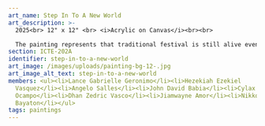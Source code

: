 ```yaml
---
art_name: Step In To A New World
art_description: >-
  2025<br> 12" x 12" <br> <i>Acrylic on Canvas</i><br><br>

  The painting represents that traditional festival is still alive even  in the society that surrounded by technology and advanced world, these two things can co-exist  to achieve better output and result a creative way of celebrating our culture.
section: ICTE-202A
identifier: step-in-to-a-new-world
art_image: /images/uploads/painting-bg-12-.jpg
art_image_alt_text: step-in-to-a-new-world
members: <ul><li>Lance Gabrielle Geronimo</li><li>Hezekiah Ezekiel
  Vasquez</li><li>Angelo Salles</li><li>John David Babia</li><li>Cylax Eurrie
  Ocampo</li><li>Dhan Zedric Vasco</li><li>Jiamwayne Amor</li><li>Nikko Yuan
  Bayaton</li></ul>
tags: paintings
---
```

